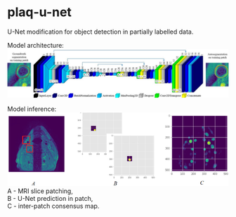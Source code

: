 # plaq-u-net
U-Net modification for object detection in partially labelled data.  
  
Model architecture:  
![U-Net architecture](/doc/figure_1.png)  
  
 Model inference:  
![Model inference](/doc/figure_2.png)  
A - MRI slice patching,  
B - U-Net prediction in patch,  
C - inter-patch consensus map.
